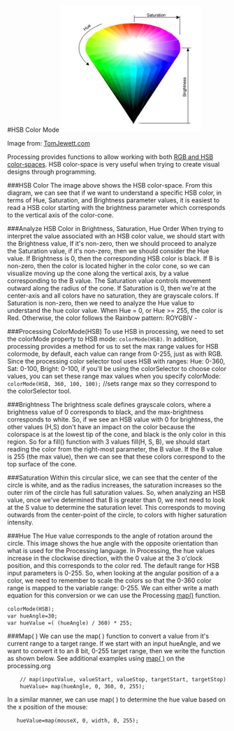 #HSB Color Mode
![](HSB_Cone.png)

Image from: [TomJewett.com](http://www.tomjewett.com/colors/hsb.html)

Processing provides functions to allow working with both [RGB and HSB color-spaces](https://processing.org/reference/colorMode_.html).  HSB color-space is very useful when trying to create visual designs through programming.  

###HSB Color 
The image above shows the HSB color-space.  From this diagram, we can see that if we want to understand a specific HSB color, in terms of Hue, Saturation, and Brightness parameter values, it is easiest to read a HSB color starting with the brightness parameter which corresponds to the vertical axis of the color-cone. 

###Analyze HSB Color in Brightness, Saturation, Hue Order
When trying to interpret the value associated with an HSB color value, we should start with the Brightness value, If it's non-zero, then we should proceed to analyze the Saturation value, if it's non-zero, then we should consider the Hue value.  If Brightness is 0, then the corresponding HSB color is black.  If B is non-zero, then the color is located higher in the color cone, so we can visualize moving up the cone along the vertical axis, by a value corresponding to the B value.  The Saturation value controls movement outward along the radius of the cone.  If Saturation is 0, then we're at the center-axis and all colors have no saturation, they are grayscale colors. If Saturation is non-zero, then we need to analyze the Hue value to understand the hue color value.  When Hue = 0, or Hue >= 255, the color is Red.  Otherwise, the color follows the Rainbow pattern:  ROYGBIV -

###Processing ColorMode(HSB)
To use HSB in processing, we need to set the colorMode property to HSB mode:  `colorMode(HSB)`.  In addition, processing provides a method for us to set the max range values for HSB colormode, by default, each value can range from 0-255, just as with RGB.  Since the processing color selector tool uses HSB with ranges:   Hue: 0-360, Sat: 0-100, Bright: 0-100, if you'll be using the colorSelector to choose color values, you can set these range max values when you specify colorMode:
`colorMode(HSB, 360, 100, 100);`  //sets range max so they correspond to the colorSelector tool.

###Brightness
The brightness scale defines grayscale colors, where a brightness value of 0 corresponds to black, and the max-brightness corresponds to white.  So, if we see an HSB value with 0 for brightness, the other values (H,S) don't have an impact on the color because the colorspace is at the lowest tip of the cone, and black is the only color in this region.  So for a fill() function with 3 values fill(H, S, B), we should start reading the color from the right-most parameter, the B value.  If the B value is 255 (the max value), then we can see that these colors correspond to the top surface of the cone.  

###Saturation
Within this circular slice, we can see that the center of the circle is white, and as the radius increases, the saturation increases so the outer rim of the circle has full saturation values.  So, when analyzing an HSB value, once we've determined that B is greater than 0, we next need to look at the S value to determine the saturation level.  This corresponds to moving outwards from the center-point of the circle, to colors with higher saturation intensity.  

###Hue
The Hue value corresponds to the angle of rotation around the circle.  This image shows the hue angle with the opposite orientation than what is used for the Processing language.  In Processing, the hue values increase in the clockwise direction, with the 0 value at the 3 o'clock position, and this corresponds to the color red.  The default range for HSB input parameters is 0-255.  So, when looking at the angular position of a  a color, we need to remember to scale the colors so that the 0-360 color range is mapped to the variable range: 0-255.  We can either write a math equation for this conversion or we can use the Processing [map()](https://processing.org/reference/map_.html) function.

``` 
colorMode(HSB);
var hueAngle=30;
var hueValue =( (hueAngle) / 360) * 255;
```
###Map( )
We can use the map( ) function to convert a value from it's current range to a target range. If we start with an input hueAngle, and we want to convert it to 
an 8 bit, 0-255 target range, then we write the function as shown below.  See additional examples using [map( )](https://processing.org/examples/map.html) on the processing.org 

```
    // map(inputValue, valueStart, valueStop, targetStart, targetStop)
    hueValue= map(hueAngle, 0, 360, 0, 255);
```
In a similar manner, we can use map( ) to determine the hue value based on the x position of the mouse:
```
   hueValue=map(mouseX, 0, width, 0, 255);
   ```
